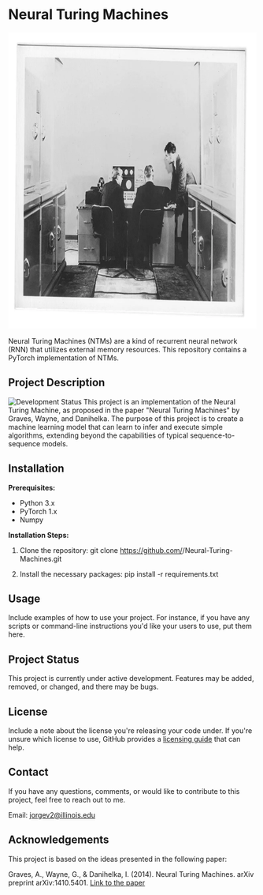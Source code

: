 # Neural Turing Machines

<img src="Alan-Turing.png" alt="Logo" width="800" height="600">

Neural Turing Machines (NTMs) are a kind of recurrent neural network (RNN) that utilizes external memory resources. This repository contains a PyTorch implementation of NTMs.

## Project Description
![Development Status](https://img.shields.io/badge/status-under%20development-orange)
This project is an implementation of the Neural Turing Machine, as proposed in the paper "Neural Turing Machines" by Graves, Wayne, and Danihelka. The purpose of this project is to create a machine learning model that can learn to infer and execute simple algorithms, extending beyond the capabilities of typical sequence-to-sequence models.

## Installation

**Prerequisites:**
- Python 3.x
- PyTorch 1.x
- Numpy

**Installation Steps:**
1. Clone the repository:
git clone https://github.com/<your-github-username>/Neural-Turing-Machines.git


2. Install the necessary packages:
pip install -r requirements.txt


## Usage

Include examples of how to use your project. For instance, if you have any scripts or command-line instructions you'd like your users to use, put them here.

## Project Status

This project is currently under active development. Features may be added, removed, or changed, and there may be bugs. 


## License

Include a note about the license you're releasing your code under. If you're unsure which license to use, GitHub provides a [licensing guide](https://docs.github.com/en/github/creating-cloning-and-archiving-repositories/licensing-a-repository) that can help.

## Contact

If you have any questions, comments, or would like to contribute to this project, feel free to reach out to me. 

Email: [jorgev2@illinois.edu](mailto:jorgev2@illinois.edu)

## Acknowledgements

This project is based on the ideas presented in the following paper:

Graves, A., Wayne, G., & Danihelka, I. (2014). Neural Turing Machines. arXiv preprint arXiv:1410.5401. [Link to the paper](https://arxiv.org/abs/1410.5401)
